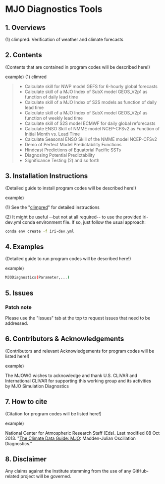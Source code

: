 # MJO Diagnostics Tools

## 1. Overviews
(1) climpred: Verification of weather and climate forecasts

## 2. Contents
(Contents that are contained in program codes will be described here!)

example)
(1) climred </br>
>  - Calculate skill for NWP model GEFS for 6-hourly global forecasts
>  - Calculate skill of a MJO Index of SubX model GEOS_V2p1 as function of daily lead time
>  - Calculate skill of a MJO Index of S2S models as function of daily lead time
>  - Calculate skill of a MJO Index of SubX model GEOS_V2p1 as function of weekly lead time
>  - Calculate skill of S2S model ECMWF for daily global reforecasts
>  - Calculate ENSO Skill of NMME model NCEP-CFSv2 as Function of Initial Month vs. Lead Time
>  - Calculate Seasonal ENSO Skill of the NMME model NCEP-CFSv2
>  - Demo of Perfect Model Predictability Functions
>  - Hindcast Predictions of Equatorial Pacific SSTs
>  - Diagnosing Potential Predictability
>  - Significance Testing
> (2) and so forth

## 3. Installation Instructions
(Detailed guide to install program codes will be described here!)

example)

(1) See the "[climpred]" for detailed instructions

(2) It might be useful --but not at all required-- to use the provided iri-dev.yml conda environment file. If so, just follow the usual approach:
```sh
conda env create -f iri-dev.yml
```

## 4. Examples
(Detailed guide to run program codes will be described here!)

example)

```sh
MJODiagnostics(Parameter,...)
```

## 5. Issues
### Patch note
Please use the "Issues" tab at the top to request issues that need to be addressed.


## 6. Contributors & Acknowledgements
(Contributors and relevant Acknowledgements for program codes will be listed here!)

example)

The MJOWG wishes to acknowledge and thank U.S. CLIVAR and International CLIVAR for supporting this working group and its activities </br>
by MJO Simulation Diagnostics

## 7. How to cite
(Citation for program codes will be listed here!)

example)

National Center for Atmospheric Research Staff (Eds). Last modified 08 Oct 2013. "[The Climate Data Guide: MJO]: Madden-Julian Oscillation Diagnostics." 

## 8. Disclaimer
Any claims against the Institute stemming from the use of any GitHub-related project will be governed.


  [climpred]: https://climpred.readthedocs.io/en/stable/examples.html#subseasonal
  [Manual]: https://climatedataguide.ucar.edu/climate-data/mjo-madden-julian-oscillation-diagnostics
  [The Climate Data Guide: MJO]: https://climatedataguide.ucar.edu/climate-data/mjo-madden-julian-oscillation-diagnostics
